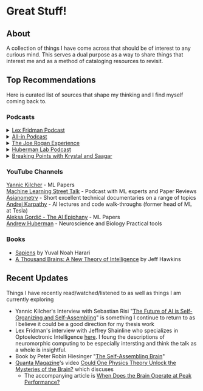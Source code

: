 # Great Stuff!
## About 
A collection of things I have come across that should be of interest to any curious mind. This serves a dual purpose as a way to share things that interest me and as a method of cataloging resources to revisit.

## Top Recommendations 
Here is curated list of sources that shape my thinking and I find myself coming back to.

### Podcasts 
<details><summary><a href="https://lexfridman.com/podcast/" target="_blank">Lex Fridman Podcast</a></summary> 
An incredible podcast with domain experts across AI, computer science, biology, physics, philosophy, history, economics, and more. These are not casual listens, but I enjoy nearly every episode as Lex does a tremendous job of exploring great minds. 
</details>
<details><summary><a href="https://www.youtube.com/@allin">All-in Podcast</a></summary>
    This podcast is a window into the thought processes of some of Silicon valley's top venture capitalists who make the episodes fun and insightful. The "Besties" (Chamath Palihapitiya, Jason Calacanis, David Sacks & David Friedberg) discuss today's important issues exploring nuance and different worldviews while leveraging each bestie's expertise.     
</details>
<details><summary><a href="https://open.spotify.com/show/4rOoJ6Egrf8K2IrywzwOMk">The Joe Rogan Experience</a></summary>
Summary coming soon</details> 
<details><summary><a href="https://www.youtube.com/playlist?list=PLPNW_gerXa4Pc8S2qoUQc5e8Ir97RLuVW">Huberman Lab Podcast</a></summary>
Summary coming soon</details> 
<details><summary><a href="https://open.spotify.com/show/4Kbsy61zJSzPxNZZ3PKbXl">Breaking Points with Krystal and Saagar</a></summary>
Summary coming soon</details> 


### YouTube Channels 
[Yannic Kilcher](https://www.youtube.com/channel/UCZHmQk67mSJgfCCTn7xBfew) - ML Papers <br>
[Machine Learning Street Talk](https://www.youtube.com/@MachineLearningStreetTalk) - Podcast with ML experts and Paper Reviews <br>
[Asianometry](https://www.youtube.com/@Asianometry) - Short excellent technical documentaries on a range of topics <br>
[Andrej Karpathy](https://www.youtube.com/@AndrejKarpathy) - AI lectures and code walk-throughs (former head of ML at Tesla) <br>
[Aleksa Gordić - The AI Epiphany](https://www.youtube.com/@TheAIEpiphany) - ML Papers <br>
[Andrew Huberman](https://www.youtube.com/@hubermanlab) - Neuroscience and Biology Practical tools <br>

### Books 
- [Sapiens](https://www.amazon.com/Sapiens-Humankind-Yuval-Noah-Harari/dp/0062316095) by Yuval Noah Harari
- [A Thousand Brains: A New Theory of Intelligence](https://www.amazon.com/Thousand-Brains-New-Theory-Intelligence/dp/1541675819) by Jeff Hawkins


## Recent Updates  
Things I have recently read/watched/listened to as well as things I am currently exploring

* Yannic Kilcher's Interview with Sebastian Risi "[The Future of AI is Self-Organizing and Self-Assembling](https://www.youtube.com/watch?v=_7xpGve9QEE)" is something I continue to return to as I believe it could be a good direction for my thesis work
* Lex Fridman's interview with Jeffrey Shainline who specializes in Optoelectronic Intelligence [here](https://www.youtube.com/watch?v=EwueqdgIvq4). I foung the descriptions of neuromorphic computing to be especially intersting and think the talk as a whole is insightful.
* Book by Peter Robin Hiesinger "[The Self-Assembling Brain](http://selfassemblingbrain.com/)"
* [Quanta Magazine](https://www.youtube.com/@QuantaScienceChannel)'s video [Could One Physics Theory Unlock the Mysteries of the Brain?](https://www.youtube.com/watch?v=hjGFp7lMi9A) which discuses 
    - The accompanying article is [When Does the Brain Operate at Peak Performance?](https://www.quantamagazine.org/a-physical-theory-for-when-the-brain-performs-best-20230131/)  


